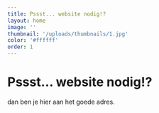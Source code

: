 ```yaml
---
title: Pssst... website nodig!?
layout: home
image: ''
thumbnail: '/uploads/thumbnails/1.jpg'
color: '#ffffff'
order: 1
---
```


# Pssst... website nodig!?

dan ben je hier aan het goede adres.